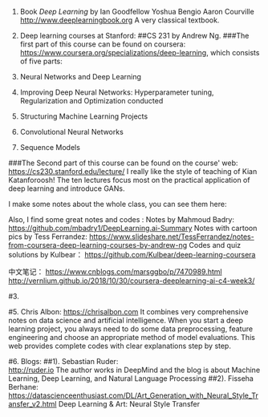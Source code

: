 1. Book *Deep Learning* by Ian Goodfellow Yoshua Bengio Aaron Courville
  http://www.deeplearningbook.org 
  A very classical textbook. 


2. Deep learning courses at Stanford:
##CS 231 by Andrew Ng. 
###The first part of this course can be found on coursera: https://www.coursera.org/specializations/deep-learning, which consists of five parts: 
  1. Neural Networks and Deep Learning 
  2. Improving Deep Neural Networks: Hyperparameter tuning, Regularization and  Optimization conducted
  3. Structuring Machine Learning Projects
  4. Convolutional Neural Networks  
  5. Sequence Models

###The Second part of this course can be found on the course' web:
https://cs230.stanford.edu/lecture/
I really like the style of teaching of Kian Katanforoosh! The ten lectures focus most on the practical application of deep learning and introduce GANs.
  

I make some notes about the whole class, you can see them here: 
   
Also, I find some great notes and codes :
    Notes by Mahmoud Badry: https://github.com/mbadry1/DeepLearning.ai-Summary
    Notes with cartoon pics by Tess Ferrandez: https://www.slideshare.net/TessFerrandez/notes-from-coursera-deep-learning-courses-by-andrew-ng
    Codes and quiz solutions by Kulbear： https://github.com/Kulbear/deep-learning-coursera
      
中文笔记：
    https://www.cnblogs.com/marsggbo/p/7470989.html
    http://vernlium.github.io/2018/10/30/coursera-deeplearning-ai-c4-week3/


#3. 


#5. Chris Albon: https://chrisalbon.com 
    It combines very comprehensive notes on data science and artificial intelligence. When you start a deep learning project, you always need to do some data preprocessing, feature engineering and choose an appropriate method of model evaluations. This web provides complete codes with clear explanations step by step. 
   
   
#6. Blogs: 
##1). Sebastian Ruder:  
http://ruder.io 
       The author works in DeepMind and the blog is about Machine Learning, Deep Learning, and Natural Language Processing
 ##2). Fisseha Berhane:
https://datascienceenthusiast.com/DL/Art_Generation_with_Neural_Style_Transfer_v2.html
       Deep Learning & Art: Neural Style Transfer

